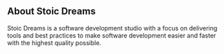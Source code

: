 <webui-data data-page-title="About {APP_NAME}" data-page-subtitle=""></webui-data>


## About Stoic Dreams

<webui-page-segment>

Stoic Dreams is a software development studio with a focus on delivering tools and best practices to make software development easier and faster with the highest quality possible.

</webui-page-segment>
